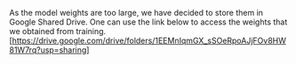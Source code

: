 As the model weights are too large, we have decided to store them in Google Shared Drive. 
One can use the link below to access the weights that we obtained from training.
  [https://drive.google.com/drive/folders/1EEMnIqmGX_sSOeRpoAJjFOv8HW81W7rq?usp=sharing]
